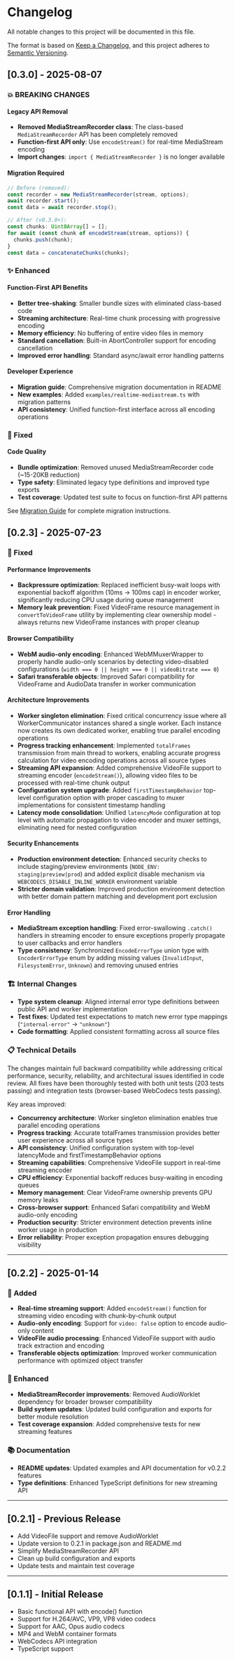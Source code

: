 # Changelog

All notable changes to this project will be documented in this file.

The format is based on [Keep a Changelog](https://keepachangelog.com/en/1.0.0/),
and this project adheres to [Semantic Versioning](https://semver.org/spec/v2.0.0.html).

## [0.3.0] - 2025-08-07

### 💥 BREAKING CHANGES

#### Legacy API Removal
- **Removed MediaStreamRecorder class**: The class-based `MediaStreamRecorder` API has been completely removed
- **Function-first API only**: Use `encodeStream()` for real-time MediaStream encoding
- **Import changes**: `import { MediaStreamRecorder }` is no longer available

#### Migration Required
```typescript
// Before (removed):
const recorder = new MediaStreamRecorder(stream, options);
await recorder.start();
const data = await recorder.stop();

// After (v0.3.0+):
const chunks: Uint8Array[] = [];
for await (const chunk of encodeStream(stream, options)) {
  chunks.push(chunk);
}
const data = concatenateChunks(chunks);
```

### ✨ Enhanced

#### Function-First API Benefits
- **Better tree-shaking**: Smaller bundle sizes with eliminated class-based code
- **Streaming architecture**: Real-time chunk processing with progressive encoding
- **Memory efficiency**: No buffering of entire video files in memory
- **Standard cancellation**: Built-in AbortController support for encoding cancellation
- **Improved error handling**: Standard async/await error handling patterns

#### Developer Experience
- **Migration guide**: Comprehensive migration documentation in README
- **New examples**: Added `examples/realtime-mediastream.ts` with migration patterns
- **API consistency**: Unified function-first interface across all encoding operations

### 🔧 Fixed

#### Code Quality
- **Bundle optimization**: Removed unused MediaStreamRecorder code (~15-20KB reduction)
- **Type safety**: Eliminated legacy type definitions and improved type exports
- **Test coverage**: Updated test suite to focus on function-first API patterns

See [Migration Guide](README.md#migration-guide) for complete migration instructions.

## [0.2.3] - 2025-07-23

### 🔧 Fixed

#### Performance Improvements
- **Backpressure optimization**: Replaced inefficient busy-wait loops with exponential backoff algorithm (10ms → 100ms cap) in encoder worker, significantly reducing CPU usage during queue management
- **Memory leak prevention**: Fixed VideoFrame resource management in `convertToVideoFrame` utility by implementing clear ownership model - always returns new VideoFrame instances with proper cleanup

#### Browser Compatibility
- **WebM audio-only encoding**: Enhanced WebMMuxerWrapper to properly handle audio-only scenarios by detecting video-disabled configurations (`width === 0 || height === 0 || videoBitrate === 0`)
- **Safari transferable objects**: Improved Safari compatibility for VideoFrame and AudioData transfer in worker communication

#### Architecture Improvements
- **Worker singleton elimination**: Fixed critical concurrency issue where all WorkerCommunicator instances shared a single worker. Each instance now creates its own dedicated worker, enabling true parallel encoding operations
- **Progress tracking enhancement**: Implemented `totalFrames` transmission from main thread to workers, enabling accurate progress calculation for video encoding operations across all source types
- **Streaming API expansion**: Added comprehensive VideoFile support to streaming encoder (`encodeStream()`), allowing video files to be processed with real-time chunk output
- **Configuration system upgrade**: Added `firstTimestampBehavior` top-level configuration option with proper cascading to muxer implementations for consistent timestamp handling
- **Latency mode consolidation**: Unified `latencyMode` configuration at top level with automatic propagation to video encoder and muxer settings, eliminating need for nested configuration

#### Security Enhancements
- **Production environment detection**: Enhanced security checks to include staging/preview environments (`NODE_ENV: staging|preview|prod`) and added explicit disable mechanism via `WEBCODECS_DISABLE_INLINE_WORKER` environment variable
- **Stricter domain validation**: Improved production environment detection with better domain pattern matching and development port exclusion

#### Error Handling
- **MediaStream exception handling**: Fixed error-swallowing `.catch()` handlers in streaming encoder to ensure exceptions properly propagate to user callbacks and error handlers
- **Type consistency**: Synchronized `EncodeErrorType` union type with `EncoderErrorType` enum by adding missing values (`InvalidInput`, `FilesystemError`, `Unknown`) and removing unused entries

### 🏗️ Internal Changes
- **Type system cleanup**: Aligned internal error type definitions between public API and worker implementation
- **Test fixes**: Updated test expectations to match new error type mappings (`"internal-error"` → `"unknown"`)
- **Code formatting**: Applied consistent formatting across all source files

### 📋 Technical Details

The changes maintain full backward compatibility while addressing critical performance, security, reliability, and architectural issues identified in code review. All fixes have been thoroughly tested with both unit tests (203 tests passing) and integration tests (browser-based WebCodecs tests passing).

Key areas improved:

- **Concurrency architecture**: Worker singleton elimination enables true parallel encoding operations
- **Progress tracking**: Accurate totalFrames transmission provides better user experience across all source types  
- **API consistency**: Unified configuration system with top-level latencyMode and firstTimestampBehavior options
- **Streaming capabilities**: Comprehensive VideoFile support in real-time streaming encoder
- **CPU efficiency**: Exponential backoff reduces busy-waiting in encoding queues
- **Memory management**: Clear VideoFrame ownership prevents GPU memory leaks
- **Cross-browser support**: Enhanced Safari compatibility and WebM audio-only encoding
- **Production security**: Stricter environment detection prevents inline worker usage in production
- **Error reliability**: Proper exception propagation ensures debugging visibility

---

## [0.2.2] - 2025-01-14

### 🎉 Added

- **Real-time streaming support**: Added `encodeStream()` function for streaming video encoding with chunk-by-chunk output
- **Audio-only encoding**: Support for `video: false` option to encode audio-only content
- **VideoFile audio processing**: Enhanced VideoFile support with audio track extraction and encoding
- **Transferable objects optimization**: Improved worker communication performance with optimized object transfer

### 🔧 Enhanced

- **MediaStreamRecorder improvements**: Removed AudioWorklet dependency for broader browser compatibility
- **Build system updates**: Updated build configuration and exports for better module resolution
- **Test coverage expansion**: Added comprehensive tests for new streaming features

### 📚 Documentation

- **README updates**: Updated examples and API documentation for v0.2.2 features
- **Type definitions**: Enhanced TypeScript definitions for new streaming API

---

## [0.2.1] - Previous Release

- Add VideoFile support and remove AudioWorklet
- Update version to 0.2.1 in package.json and README.md
- Simplify MediaStreamRecorder API
- Clean up build configuration and exports
- Update tests and maintain test coverage

---

## [0.1.1] - Initial Release

- Basic functional API with encode() function
- Support for H.264/AVC, VP9, VP8 video codecs
- Support for AAC, Opus audio codecs  
- MP4 and WebM container formats
- WebCodecs API integration
- TypeScript support